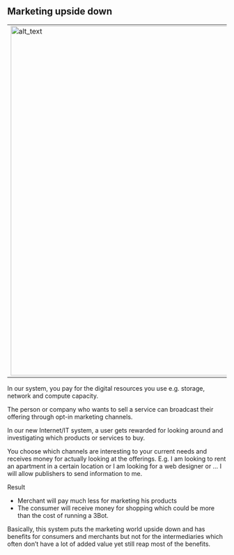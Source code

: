 ## Marketing upside down


<table border="0"> 
  <tr>
   <td>
<img src="img/even_food_is_free.png" width="800" alt="alt_text" title>

   </td>
   <td>In the current systems you think to get a product for free, but actually you are a product which generates more than 1000 USD per year for the current internet company's.
   </td>
  </tr>
</table>


In our system, you pay for the digital resources you use e.g. storage, network and compute capacity.

The person or company who wants to sell a service can broadcast their offering through opt-in marketing channels.

In our new Internet/IT system, a user gets rewarded for looking around and investigating which products or services to buy.

You choose which channels are interesting to your current needs and receives money for actually looking at the offerings. E.g. I am looking to rent an apartment in a certain location or I am looking for a web designer or … I will allow publishers to send information to me.

Result



*   Merchant will pay much less for marketing his products
*   The consumer will receive money for shopping which could be more than the cost of running a 3Bot.

Basically, this system puts the marketing world upside down and has benefits for consumers and merchants but not for the intermediaries which often don’t have a lot of added value yet still reap most of the benefits.